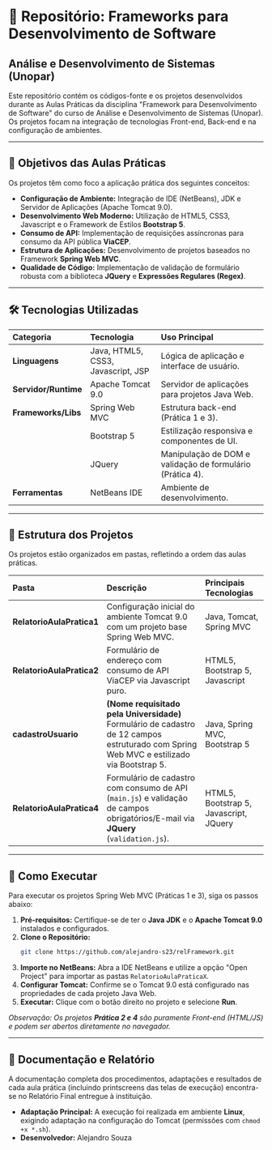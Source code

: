 # 📂 Repositório: Frameworks para Desenvolvimento de Software
## Análise e Desenvolvimento de Sistemas (Unopar)

Este repositório contém os códigos-fonte e os projetos desenvolvidos durante as Aulas Práticas da disciplina "Framework para Desenvolvimento de Software" do curso de Análise e Desenvolvimento de Sistemas (Unopar). Os projetos focam na integração de tecnologias Front-end, Back-end e na configuração de ambientes.

---

## 🎯 Objetivos das Aulas Práticas

Os projetos têm como foco a aplicação prática dos seguintes conceitos:

* **Configuração de Ambiente:** Integração de IDE (NetBeans), JDK e Servidor de Aplicações (Apache Tomcat 9.0).
* **Desenvolvimento Web Moderno:** Utilização de HTML5, CSS3, Javascript e o Framework de Estilos **Bootstrap 5**.
* **Consumo de API:** Implementação de requisições assíncronas para consumo da API pública **ViaCEP**.
* **Estrutura de Aplicações:** Desenvolvimento de projetos baseados no Framework **Spring Web MVC**.
* **Qualidade de Código:** Implementação de validação de formulário robusta com a biblioteca **JQuery** e **Expressões Regulares (Regex)**.

---

## 🛠️ Tecnologias Utilizadas

| Categoria | Tecnologia | Uso Principal |
| :--- | :--- | :--- |
| **Linguagens** | Java, HTML5, CSS3, Javascript, JSP | Lógica de aplicação e interface de usuário. |
| **Servidor/Runtime**| Apache Tomcat 9.0 | Servidor de aplicações para projetos Java Web. |
| **Frameworks/Libs**| Spring Web MVC | Estrutura back-end (Prática 1 e 3). |
| | Bootstrap 5 | Estilização responsiva e componentes de UI. |
| | JQuery | Manipulação de DOM e validação de formulário (Prática 4). |
| **Ferramentas** | NetBeans IDE | Ambiente de desenvolvimento. |

---

## 📁 Estrutura dos Projetos

Os projetos estão organizados em pastas, refletindo a ordem das aulas práticas.

| Pasta | Descrição | Principais Tecnologias |
| :--- | :--- | :--- |
| **RelatorioAulaPratica1** | Configuração inicial do ambiente Tomcat 9.0 com um projeto base Spring Web MVC. | Java, Tomcat, Spring MVC |
| **RelatorioAulaPratica2** | Formulário de endereço com consumo de API ViaCEP via Javascript puro. | HTML5, Bootstrap 5, Javascript |
| **cadastroUsuario** | **(Nome requisitado pela Universidade)** Formulário de cadastro de 12 campos estruturado com Spring Web MVC e estilizado via Bootstrap 5. | Java, Spring MVC, Bootstrap 5 |
| **RelatorioAulaPratica4** | Formulário de cadastro com consumo de API (`main.js`) e validação de campos obrigatórios/E-mail via **JQuery** (`validation.js`). | HTML5, Bootstrap 5, Javascript, JQuery |

---

## 🚀 Como Executar

Para executar os projetos Spring Web MVC (Práticas 1 e 3), siga os passos abaixo:

1.  **Pré-requisitos:** Certifique-se de ter o **Java JDK** e o **Apache Tomcat 9.0** instalados e configurados.
2.  **Clone o Repositório:**
    ```bash
    git clone https://github.com/alejandro-s23/relFramework.git
    ```
3.  **Importe no NetBeans:** Abra a IDE NetBeans e utilize a opção "Open Project" para importar as pastas `RelatorioAulaPraticaX`.
4.  **Configurar Tomcat:** Confirme se o Tomcat 9.0 está configurado nas propriedades de cada projeto Java Web.
5.  **Executar:** Clique com o botão direito no projeto e selecione **Run**.

*Observação: Os projetos **Prática 2 e 4** são puramente Front-end (HTML/JS) e podem ser abertos diretamente no navegador.*

---

## 📝 Documentação e Relatório

A documentação completa dos procedimentos, adaptações e resultados de cada aula prática (incluindo printscreens das telas de execução) encontra-se no Relatório Final entregue à instituição.

* **Adaptação Principal:** A execução foi realizada em ambiente **Linux**, exigindo adaptação na configuração do Tomcat (permissões com `chmod +x *.sh`).
* **Desenvolvedor:** Alejandro Souza
